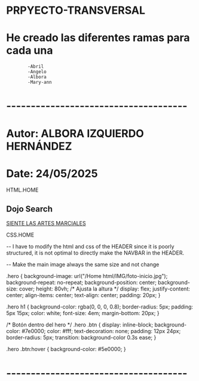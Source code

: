 # PRPYECTO-TRANSVERSAL
# He creado las diferentes ramas para cada una
            -Abril
            -Angelo
            -Albora
            -Mary-ann

# -------------------------------------
# Autor: ALBORA IZQUIERDO HERNÁNDEZ 
# Date: 24/05/2025

HTML.HOME

 <section class="hero">
        <!--Parte inicial (imagen de fondo)-->
        <div>
            <h1>Dojo Search</h1>
            <a href="/Home html/IMG/foto-inicio.jpg" class="btn">SIENTE LAS ARTES MARCIALES</a>
        </div>
    </section>

CSS.HOME

-- I have to modify the html and css of the HEADER since it is poorly structured, it is not optimal to directly make the NAVBAR in the HEADER.

-- Make the main image always the same size and not change

.hero {
    background-image: url("/Home html/IMG/foto-inicio.jpg");
    background-repeat: no-repeat;
    background-position: center;
    background-size: cover;
    height: 80vh; /* Ajusta la altura */
    display: flex;
    justify-content: center;
    align-items: center;
    text-align: center;
    padding: 20px;
}

.hero h1 {
    background-color: rgba(0, 0, 0, 0.8);
    border-radius: 5px;
    padding: 5px 15px;
    color: white;
    font-size: 4em;
    margin-bottom: 20px;
}

/* Botón dentro del hero */
.hero .btn {
    display: inline-block;
    background-color: #7e0000;
    color: #fff;
    text-decoration: none;
    padding: 12px 24px;
    border-radius: 5px;
    transition: background-color 0.3s ease;
}

.hero .btn:hover {
    background-color: #5e0000;
}
# -------------------------------------